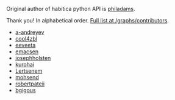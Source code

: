 Original author of habitica python API is [philadams](https://github.com/philadams).

Thank you! In alphabetical order. [Full list at
/graphs/contributors](https://github.com/ASMfreaK/habitipy/graphs/contributors).

- [a-andreyev](https://github.com/a-andreyev)
- [cool4zbl](https://github.com/cool4zbl)
- [eeveeta](https://github.com/eeveeta)
- [emacsen](https://github.com/emacsen)
- [josephholsten](https://github.com/josephholsten)
- [kurohai](https://github.com/kurohai)
- [Lertsenem](https://github.com/Lertsenem)
- [mohsend](https://github.com/mohsend)
- [robertpateii](https://github.com/robertpateii)
- [bgigous](https://github.com/bgigous)
